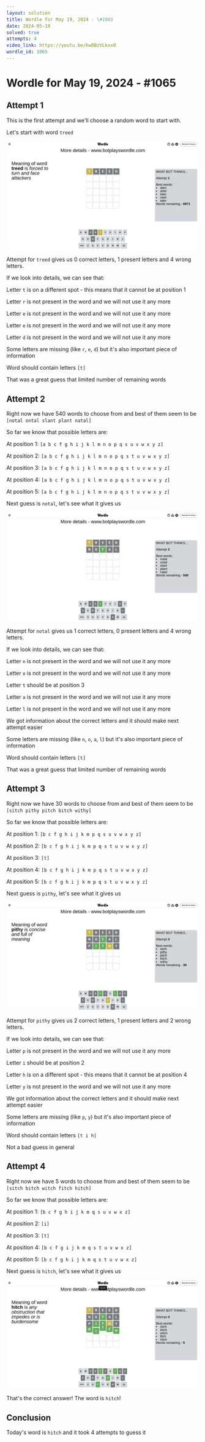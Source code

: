 ```yaml
---
layout: solution
title: Wordle for May 19, 2024 - \#1065
date: 2024-05-19
solved: true
attempts: 4
video_link: https://youtu.be/hwDBzVLkxx0
wordle_id: 1065
---
```


# Wordle for May 19, 2024 - \#1065

## Attempt 1

This is the first attempt and we'll choose a random word to start with.

Let's start with word `treed`

![Attempt 1](2024-05-19/attempt-1.png)

Attempt for `treed` gives us 0 correct letters, 1 present letters and 4 wrong letters.

If we look into details, we can see that:

Letter `t` is on a different spot - this means that it cannot be at position 1

Letter `r` is not present in the word and we will not use it any more

Letter `e` is not present in the word and we will not use it any more

Letter `e` is not present in the word and we will not use it any more

Letter `d` is not present in the word and we will not use it any more

Some letters are missing (like `r`, `e`, `d`) but it's also important piece of information

Word should contain letters `[t]`

That was a great guess that limited number of remaining words



## Attempt 2

Right now we have 540 words to choose from and best of them seem to be `[notal ontal slant plant natal]`

So far we know that possible letters are:

At position 1: `[a b c f g h i j k l m n o p q s u v w x y z]`

At position 2: `[a b c f g h i j k l m n o p q s t u v w x y z]`

At position 3: `[a b c f g h i j k l m n o p q s t u v w x y z]`

At position 4: `[a b c f g h i j k l m n o p q s t u v w x y z]`

At position 5: `[a b c f g h i j k l m n o p q s t u v w x y z]`

Next guess is `notal`, let's see what it gives us

![Attempt 2](2024-05-19/attempt-2.png)

Attempt for `notal` gives us 1 correct letters, 0 present letters and 4 wrong letters.

If we look into details, we can see that:

Letter `n` is not present in the word and we will not use it any more

Letter `o` is not present in the word and we will not use it any more

Letter `t` should be at position 3

Letter `a` is not present in the word and we will not use it any more

Letter `l` is not present in the word and we will not use it any more

We got information about the correct letters and it should make next attempt easier

Some letters are missing (like `n`, `o`, `a`, `l`) but it's also important piece of information

Word should contain letters `[t]`

That was a great guess that limited number of remaining words



## Attempt 3

Right now we have 30 words to choose from and best of them seem to be `[sitch pithy pitch bitch withy]`

So far we know that possible letters are:

At position 1: `[b c f g h i j k m p q s u v w x y z]`

At position 2: `[b c f g h i j k m p q s t u v w x y z]`

At position 3: `[t]`

At position 4: `[b c f g h i j k m p q s t u v w x y z]`

At position 5: `[b c f g h i j k m p q s t u v w x y z]`

Next guess is `pithy`, let's see what it gives us

![Attempt 3](2024-05-19/attempt-3.png)

Attempt for `pithy` gives us 2 correct letters, 1 present letters and 2 wrong letters.

If we look into details, we can see that:

Letter `p` is not present in the word and we will not use it any more

Letter `i` should be at position 2

Letter `h` is on a different spot - this means that it cannot be at position 4

Letter `y` is not present in the word and we will not use it any more

We got information about the correct letters and it should make next attempt easier

Some letters are missing (like `p`, `y`) but it's also important piece of information

Word should contain letters `[t i h]`

Not a bad guess in general



## Attempt 4

Right now we have 5 words to choose from and best of them seem to be `[sitch bitch witch fitch hitch]`

So far we know that possible letters are:

At position 1: `[b c f g h i j k m q s u v w x z]`

At position 2: `[i]`

At position 3: `[t]`

At position 4: `[b c f g i j k m q s t u v w x z]`

At position 5: `[b c f g h i j k m q s t u v w x z]`

Next guess is `hitch`, let's see what it gives us

![Attempt 4](2024-05-19/attempt-4.png)

That's the correct answer! The word is `hitch`!

## Conclusion

Today's word is `hitch` and it took 4 attempts to guess it

